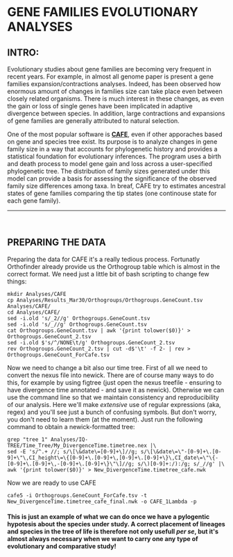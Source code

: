 # GENE FAMILIES EVOLUTIONARY ANALYSES

## INTRO: 

Evolutionary studies about gene families are becoming very frequent in recent years. For example, in almost all genome paper is present a gene families expansion/contractions analyses. Indeed, has been observed how enormous amount of changes in families size can take place even between closely related organisms. There is much interest in these changes, as even the gain or loss of single genes have been implicated in adaptive divergence between species. In addition, large contractions and expansions of gene families are generally attributed to natural selection.

One of the most popular software is **[CAFE](https://academic.oup.com/bioinformatics/article/22/10/1269/237347)**, even if other apporaches based on gene and species tree exist. Its purpose is to analyze changes in gene family size in a way that accounts for phylogenetic history and provides a statistical foundation for evolutionary inferences. The program uses a birth and death process to model gene gain and loss across a user-specified phylogenetic tree. The distribution of family sizes generated under this model can provide a basis for assessing the significance of the observed family size differences among taxa. In breaf, CAFE try to estimates ancestral states of gene families comparing the tip states (one continouse state for each gene family).

---

<br/>

## PREPARING THE DATA

Preparing the data for CAFE it's a really tedious process. Fortunatly Orthofinder already provide us the Orthogroup table which is almost in the correct format. We need just a little bit of bash scripting to change few things:

```
mkdir Analyses/CAFE
cp Analyses/Results_Mar30/Orthogroups/Orthogroups.GeneCount.tsv Analyses/CAFE/
cd Analyses/CAFE/
sed -i.old 's/_2//g' Orthogroups.GeneCount.tsv
sed -i.old 's/_//g' Orthogroups.GeneCount.tsv
cat Orthogroups.GeneCount.tsv | awk '{print tolower($0)}' > Orthogroups.GeneCount_2.tsv 
sed -i.old $'s/^/NONE\t/g' Orthogroups.GeneCount_2.tsv
rev Orthogroups.GeneCount_2.tsv | cut -d$'\t' -f 2- | rev > Orthogroups.GeneCount_ForCafe.tsv
```

Now we need to change a bit also our time tree. First of all we need to convert the nexus file into newick. There are of course many ways to do this, for example by using figtree (just open the nexus treefile - ensuring to have divergence time annotated - and save it as newick). Otherwise we can use the command line so that we maintain consistency and reproducibility of our analysis. Here we'll make _extensive_ use of regular expressions (aka, regex) and you'll see just a bunch of confusing symbols. But don't worry, you don't need to learn them (at the moment). Just run the following command to obtain a newick-formatted tree:

```
grep "tree 1" Analyses/IQ-TREE/Time_Tree/My_DivergenceTime.timetree.nex |\
sed -E 's/^.+ //; s/\[\&date\=[0-9]+\]//g; s/\[\&date\=\"-[0-9]+\.[0-9]+\"\,CI_height\=\{[0-9]+\.[0-9]+\,[0-9]+\.[0-9]+\}\,CI_date\=\"\{-[0-9]+\.[0-9]+\,-[0-9]+\.[0-9]+\}\"\]//g; s/\)[0-9]+:/):/g; s/_//g' |\
awk '{print tolower($0)}' > New_DivergenceTime.timetree_cafe.nwk
```

Now we are ready to use CAFE

```
cafe5 -i Orthogroups.GeneCount_ForCafe.tsv -t New_DivergenceTime.timetree_cafe_final.nwk -o CAFE_1Lambda -p
```

#### This is just an example of what we can do once we have a pylogentic hypotesis about the species under study. A correct placement of lineages and species in the tree of life is therefore not only usefull *per se*, but it's almost always necessary when we want to carry one **any** type of evolutionary and comparative study!
